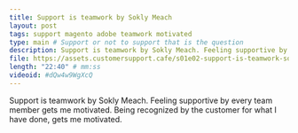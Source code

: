 ```yaml
---
title: Support is teamwork by Sokly Meach
layout: post
tags: support magento adobe teamwork motivated
type: main # Support or not to support that is the question
description: Support is teamwork by Sokly Meach. Feeling supportive by every team member gets me motivated. Being recognized by the customer for what I have done, gets me motivated.
file: https://assets.customersupport.cafe/s01e02-support-is-teamwork-sokly-meach.mp3
length: "22:40" # mm:ss
videoid: #dQw4w9WgXcQ
---
```


Support is teamwork by Sokly Meach.
Feeling supportive by every team member gets me motivated.
Being recognized by the customer for what I have done, gets me motivated.